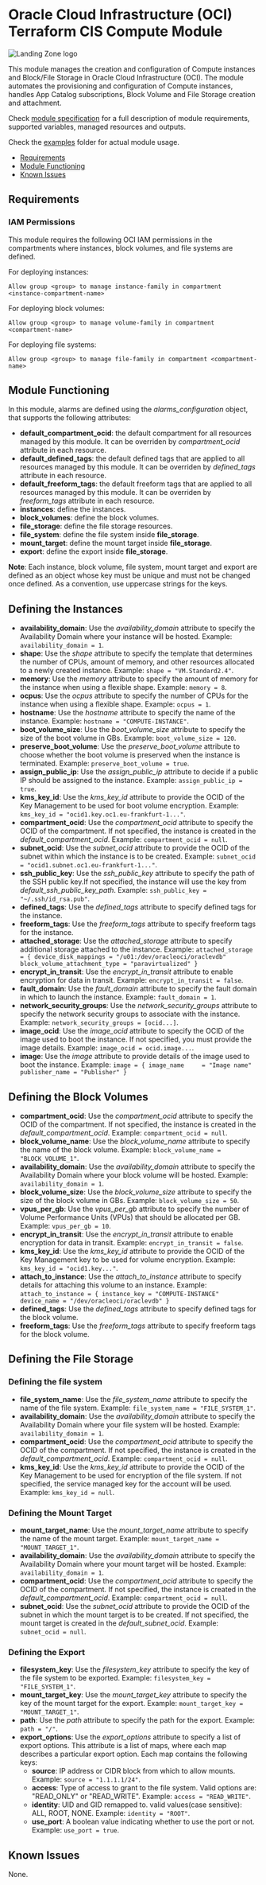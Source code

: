 # Oracle Cloud Infrastructure (OCI) Terraform CIS Compute Module

![Landing Zone logo](../landing_zone_300.png)

This module manages the creation and configuration of Compute instances and Block/File Storage in Oracle Cloud Infrastructure (OCI). The module automates the provisioning and configuration of Compute instances, handles App Catalog subscriptions, Block Volume and File Storage creation and attachment.

Check [module specification](./SPEC.md) for a full description of module requirements, supported variables, managed resources and outputs.

Check the [examples](./examples/) folder for actual module usage.

- [Requirements](#requirements)
- [Module Functioning](#functioning)
- [Known Issues](#issues)

## <a name="requirements">Requirements</a>
### IAM Permissions

This module requires the following OCI IAM permissions in the compartments where instances, block volumes, and file systems are defined. 

For deploying instances:
```
Allow group <group> to manage instance-family in compartment <instance-compartment-name>

```

For deploying block volumes:
```
Allow group <group> to manage volume-family in compartment <compartment-name>
```

For deploying file systems:
```
Allow group <group> to manage file-family in compartment <compartment-name>
```

## <a name="functioning">Module Functioning</a>

In this module, alarms are defined using the *alarms_configuration* object, that supports the following attributes:
- **default_compartment_ocid**: the default compartment for all resources managed by this module. It can be overriden by *compartment_ocid* attribute in each resource.
- **default_defined_tags**: the default defined tags that are applied to all resources managed by this module. It can be overriden by *defined_tags* attribute in each resource.
- **default_freeform_tags**: the default freeform tags that are applied to all resources managed by this module. It can be overriden by *freeform_tags* attribute in each resource.
- **instances**: define the instances. 
- **block_volumes**: define the block volumes. 
- **file_storage**: define the file storage resources.
- **file_system**: define the file system inside **file_storage**.
- **mount_target**: define the mount target inside **file_storage**.
- **export**: define the export inside **file_storage**.

**Note**: Each instance, block volume, file system, mount target and export are defined as an object whose key must be unique and must not be changed once defined. As a convention, use uppercase strings for the keys.

## Defining the Instances

- **availability_domain**: Use the *availability_domain* attribute to specify the Availability Domain where your instance will be hosted. Example: `availability_domain = 1`.
- **shape**: Use the *shape* attribute to specify the template that determines the number of CPUs, amount of memory, and other resources allocated to a newly created instance. Example: `shape = "VM.Standard2.4"`.
- **memory**: Use the *memory* attribute to specify the amount of memory for the instance when using a flexible shape. Example: `memory = 8`.
- **ocpus**: Use the *ocpus* attribute to specify the number of CPUs for the instance when using a flexible shape. Example: `ocpus = 1`.
- **hostname**: Use the *hostname* attribute to specify the name of the instance. Example: `hostname = "COMPUTE-INSTANCE"`.
- **boot_volume_size**: Use the *boot_volume_size* attribute to specify the size of the boot volume in GBs. Example: `boot_volume_size = 120`.
- **preserve_boot_volume**: Use the *preserve_boot_volume* attribute to choose whether the boot volume is preserved when the instance is terminated. Example: `preserve_boot_volume = true`.
- **assign_public_ip**: Use the *assign_public_ip* attribute to decide if a public IP should be assigned to the instance. Example: `assign_public_ip = true`.
- **kms_key_id**: Use the *kms_key_id* attribute to provide the OCID of the Key Management to be used for boot volume encryption. Example: `kms_key_id = "ocid1.key.oc1.eu-frankfurt-1..."`.
- **compartment_ocid**: Use the *compartment_ocid* attribute to specify the OCID of the compartment. If not specified, the instance is created in the *default_compartment_ocid*. Example: `compartment_ocid = null`.
- **subnet_ocid**: Use the *subnet_ocid* attribute to provide the OCID of the subnet within which the instance is to be created. Example: `subnet_ocid = "ocid1.subnet.oc1.eu-frankfurt-1..."`.
- **ssh_public_key**: Use the *ssh_public_key* attribute to specify the path of the SSH public key.If not specified, the instance will use the key from *default_ssh_public_key_path*. Example: `ssh_public_key = "~/.ssh/id_rsa.pub"`.
- **defined_tags**: Use the *defined_tags* attribute to specify defined tags for the instance.
- **freeform_tags**: Use the *freeform_tags* attribute to specify freeform tags for the instance. 
- **attached_storage**: Use the *attached_storage* attribute to specify additional storage attached to the instance. Example:
`
attached_storage = {
device_disk_mappings = "/u01:/dev/oracleoci/oraclevdb"
block_volume_attachment_type = "paravirtualized"
}
`
- **encrypt_in_transit**: Use the *encrypt_in_transit* attribute to enable encryption for data in transit. Example: `encrypt_in_transit = false`.
- **fault_domain**: Use the *fault_domain* attribute to specify the fault domain in which to launch the instance. Example: `fault_domain = 1`.
- **network_security_groups**: Use the *network_security_groups* attribute to specify the network security groups to associate with the instance. Example: `network_security_groups = [ocid...]`.
- **image_ocid**: Use the *image_ocid* attribute to specify the OCID of the image used to boot the instance. If not specified, you must provide the image details. Example: `image_ocid = ocid.image...`.
- **image**: Use the *image* attribute to provide details of the image used to boot the instance. Example:
`
image = {
  image_name     = "Image name"
  publisher_name = "Publisher"
}
`

## Defining the Block Volumes
- **compartment_ocid**: Use the *compartment_ocid* attribute to specify the OCID of the compartment. If not specified, the instance is created in the *default_compartment_ocid*. Example: `compartment_ocid = null`.
- **block_volume_name**: Use the *block_volume_name* attribute to specify the name of the block volume. Example: `block_volume_name = "BLOCK_VOLUME_1"`.
- **availability_domain**: Use the *availability_domain* attribute to specify the Availability Domain where your block volume will be hosted. Example: `availability_domain = 1`.
- **block_volume_size**: Use the *block_volume_size* attribute to specify the size of the block volume in GBs. Example: `block_volume_size = 50`.
- **vpus_per_gb**: Use the *vpus_per_gb* attribute to specify the number of Volume Performance Units (VPUs) that should be allocated per GB. Example: `vpus_per_gb = 10`.
- **encrypt_in_transit**: Use the *encrypt_in_transit* attribute to enable encryption for data in transit. Example: `encrypt_in_transit = false`.
- **kms_key_id**: Use the *kms_key_id* attribute to provide the OCID of the Key Management key to be used for volume encryption. Example: `kms_key_id = "ocid1.key..."`.
- **attach_to_instance**: Use the *attach_to_instance* attribute to specify details for attaching this volume to an instance. Example:
`
attach_to_instance = {
instance_key = "COMPUTE-INSTANCE"
device_name = "/dev/oracleoci/oraclevdb"
}
`
- **defined_tags**: Use the *defined_tags* attribute to specify defined tags for the block volume.
- **freeform_tags**: Use the *freeform_tags* attribute to specify freeform tags for the block volume. 

## Defining the File Storage

### Defining the file system
- **file_system_name**: Use the *file_system_name* attribute to specify the name of the file system. Example: `file_system_name = "FILE_SYSTEM_1"`.
- **availability_domain**: Use the *availability_domain* attribute to specify the Availability Domain where your file system will be hosted. Example: `availability_domain = 1`.
- **compartment_ocid**: Use the *compartment_ocid* attribute to specify the OCID of the compartment.  If not specified, the instance is created in the *default_compartment_ocid*. Example: `compartment_ocid = null`.
- **kms_key_id**: Use the *kms_key_id* attribute to provide the OCID of the Key Management to be used for encryption of the file system. If not specified, the service managed key for the account will be used. Example: `kms_key_id = null`.

### Defining the Mount Target
- **mount_target_name**: Use the *mount_target_name* attribute to specify the name of the mount target. Example: `mount_target_name = "MOUNT_TARGET_1"`.
- **availability_domain**: Use the *availability_domain* attribute to specify the Availability Domain where your mount target will be hosted. Example: `availability_domain = 1`.
- **compartment_ocid**: Use the *compartment_ocid* attribute to specify the OCID of the compartment.  If not specified, the instance is created in the *default_compartment_ocid*. Example: `compartment_ocid = null`.
- **subnet_ocid**: Use the *subnet_ocid* attribute to provide the OCID of the subnet in which the mount target is to be created. If not specified, the mount target is created in the *default_subnet_ocid*. Example: `subnet_ocid = null`.

### Defining the Export
- **filesystem_key**: Use the *filesystem_key* attribute to specify the key of the file system to be exported. Example: `filesystem_key = "FILE_SYSTEM_1"`.
- **mount_target_key**: Use the *mount_target_key* attribute to specify the key of the mount target for the export. Example: `mount_target_key = "MOUNT_TARGET_1"`.
- **path**: Use the *path* attribute to specify the path for the export. Example: `path = "/"`.
- **export_options**: Use the *export_options* attribute to specify a list of export options. This attribute is a list of maps, where each map describes a particular export option. Each map contains the following keys:
  - **source**: IP address or CIDR block from which to allow mounts. Example: `source = "1.1.1.1/24"`.
  - **access**: Type of access to grant to the file system. Valid options are: "READ_ONLY" or "READ_WRITE". Example: `access = "READ_WRITE"`.
  - **identity**: UID and GID remapped to. valid values(case sensitive): ALL, ROOT, NONE. Example: `identity = "ROOT"`.
  - **use_port**: A boolean value indicating whether to use the port or not. Example: `use_port = true`.

## <a name="issues">Known Issues</a>
None.
